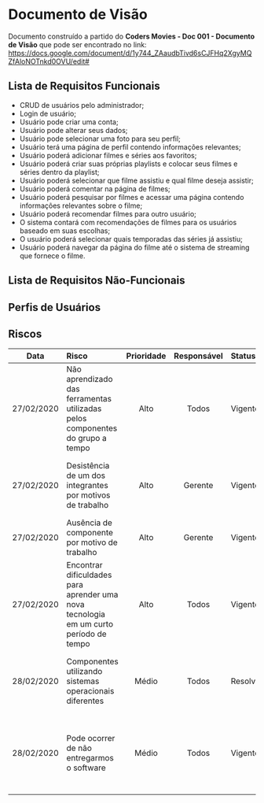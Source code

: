 # Documento de Visão

Documento construído a partido do **Coders Movies - Doc 001 - Documento de Visão** que pode ser encontrado no 
link: https://docs.google.com/document/d/1y744_ZAaudbTivd6sCJFHq2XgyMQZfAloNOTnkd0OVU/edit#

## Lista de Requisitos Funcionais

* CRUD de usuários pelo administrador;
* Login de usuário;
* Usuário pode criar uma conta;
* Usuário pode alterar seus dados;
* Usuário pode selecionar uma foto para seu perfil;
* Usuário terá uma página de perfil contendo informações relevantes;
* Usuário poderá adicionar filmes e séries aos favoritos;
* Usuário poderá criar suas próprias playlists e colocar seus filmes e séries dentro da playlist;
* Usuário poderá selecionar que filme assistiu e qual filme deseja assistir;
* Usuário poderá comentar na página de filmes; 
* Usuário poderá pesquisar por filmes e acessar uma página contendo informações relevantes sobre o filme;
* Usuário poderá recomendar filmes para outro usuário;
* O sistema contará com recomendações de filmes para os usuários baseado em suas escolhas;
* O usuário poderá selecionar quais temporadas das séries já assistiu;
* Usuário poderá navegar da página do filme até o sistema de streaming que fornece o filme.


## Lista de Requisitos Não-Funcionais

## Perfis de Usuários

## Riscos

|Data| Risco| Prioridade| Responsável| Status | Providência/Solução|
|:--:|:-----|:---------:|:----------:|:-------|:-------------------|
27/02/2020| Não aprendizado das ferramentas utilizadas pelos componentes do grupo a tempo|Alto|Todos|Vigente |Reforçar estudos sobre as ferramentas e aulas com o integrante que conhece a ferramenta
|27/02/2020|Desistência de um dos integrantes por motivos de trabalho|Alto|Gerente|Vigente|Replanejar  o cronograma com base nas tarefas que ainda falta e realocar para os outros componentes|
|27/02/2020|Ausência de componente por motivo de trabalho|Alto|Gerente|Vigente|Realizar reuniões virtuais|
|27/02/2020|Encontrar dificuldades para aprender uma nova tecnologia em um curto período de tempo|Alto|Todos|Vigente|Encontros presenciais com aula de quem domina a tecnologia e cursos online|
|28/02/2020|Componentes utilizando sistemas operacionais diferentes|Médio|Todos|Resolvido|Todas as ferramentas que serão utilizadas, foi instalada  em ambos os sistemas operacionais|
|28/02/2020|Pode ocorrer de não entregarmos o software|Médio|Todos|Vigente|Encontros presenciais e virtuais com mais frequência e ritmo de desenvolvimento mais intenso para que todos consiga entregar o software|







